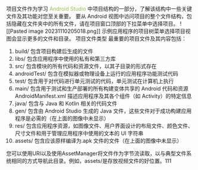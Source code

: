 项目文件作为学习 <font color="#9bbb59">Android Studio </font>中项目结构的一部分，了解该结构中一些关键文件及其功能对您至关重要。 
要从 Android 视图中访问项目的整个文件结构，包括隐藏在文件夹中的所有文件，请在项目窗口顶部的下拉菜单中选择项目。 
![[Pasted image 20231110205018.png]]
示例应用程序的项目树菜单选择项目视图会显示更多的文件和目录。 
项目文件类型 
最重要的项目文件及其内容包括： 
1. build/ 
包含项目构建后生成的文件
2. libs/
包含应用程序中使用的私有和第三方库
3. src/
包含模块的所有代码和资源文件，以其子目录的形式存在 
4. androidTest/ 
包含在模拟器或物理设备上运行的应用程序功能测试代码 
5. test/ 
包含用于对代码进行单元测试的代码，单元测试在计算机上执行 
6. main/ 
包含用于测试和生产部署的所有构建变体共享的 Android 代码和资源 AndroidManifest.xml 
描述应用程序及其各个组件（如 Activity）的特定信息 
7. java/ 
包含与 Java 和 Kotlin 相关的代码文件 
8. gen/ 
包含由 Android Studio 生成的 Java 文件，这些文件对于成功构建应用程序是必需的（在上面的图像中未显示） 
9. res/ 
包含应用程序资源，如图像文件、用户界面设计的布局文件、颜色文件、尺寸文件和用于管理应用程序中使用的文本的 UI 字符串 
10. assets/ 
包含应该原样编译为.apk 文件的文件（在上面的图像中未显示）

您可以使用URI以及使用AssetManager将文件作为字节流读取，以与典型文件系统相同的方式导航此目录。例如，assets/是存放视频文件的好位置。111
